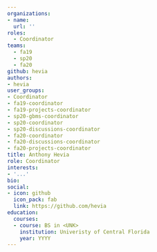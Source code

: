 ```yaml
---
organizations:
- name:
  url: ''
roles:
  - Coordinator
teams:
  - fa19
  - sp20
  - fa20
github: hevia
authors:
- hevia
user_groups:
- Coordinator
- fa19-coordinator
- fa19-projects-coordinator
- sp20-gbms-coordinator
- sp20-coordinator
- sp20-discussions-coordinator
- fa20-coordinator
- fa20-discussions-coordinator
- fa20-projects-coordinator
title: Anthony Hevia
role: Coordinator
interests:
- '...'
bio:
social:
- icon: github
  icon_pack: fab
  link: https://github.com/hevia
education:
  courses:
  - course: BS in <UNK>
    institution: Univeristy of Central Florida
    year: YYYY
---
```

